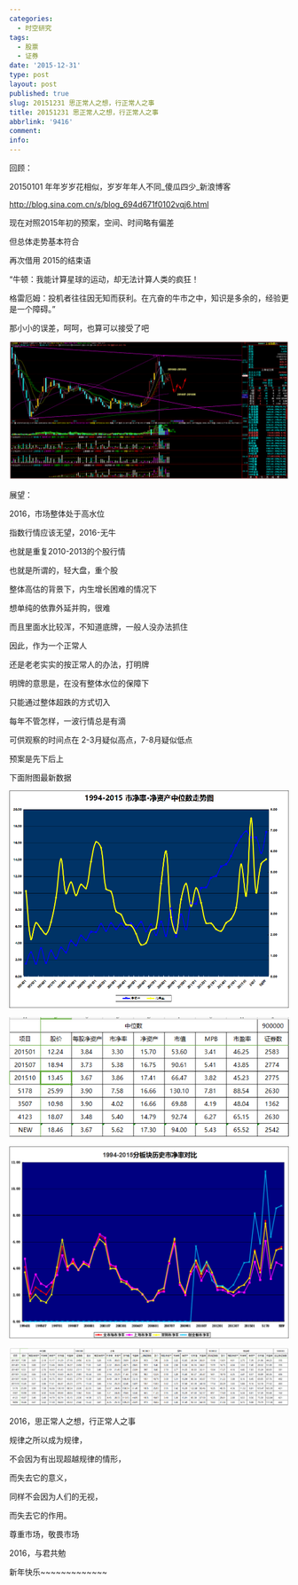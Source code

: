 ```yaml
---
categories:
  - 时空研究
tags:
  - 股票
  - 证券
date: '2015-12-31'
type: post
layout: post
published: true
slug: 20151231 思正常人之想，行正常人之事
title: 20151231 思正常人之想，行正常人之事
abbrlink: '9416'
comment:
info:
---
```

回顾：

20150101 年年岁岁花相似，岁岁年年人不同_傻瓜四少_新浪博客

http://blog.sina.com.cn/s/blog_694d671f0102vqj6.html

现在对照2015年初的预案，空间、时间略有偏差

但总体走势基本符合​

​再次借用 2015的结束语

“牛顿：我能计算星球的运动，却无法计算人类的疯狂！

格雷厄姆：投机者往往因无知而获利。在亢奋的牛市之中，知识是多余的，经验更是一个障碍。”

​那小小的误差，呵呵，也算可以接受了吧

![20151231-0](/images/20151231-0.jpeg)

展望：​

2016，市场整体处于高水位

​指数行情应该无望，2016-无牛

也就是重复2010-2013的个股行情

也就是所谓的，轻大盘，重个股​

​整体高估的背景下，内生增长困难的情况下

想单纯的依靠外延并购，很难

而且里面水比较浑，不知道底牌，一般人没办法抓住

因此，作为一个正常人

还是老老实实的按正常人的办法，打明牌

​明牌的意思是，在没有整体水位的保障下

只能通过整体超跌的方式切入​

每年不管怎样，一波行情总是有滴

可供观察的时间点在 2-3月疑似高点，7-8月疑似低点​

预案是先下后上​

下面附图最新数据​

​![20151231-1](/images/20151231-1.png)

![20151231-2](/images/20151231-2.jpeg)

![20151231-3](/images/20151231-3.png)

![20151231-4](/images/20151231-4.jpeg)

2016，思正常人之想，行正常人之事

规律之所以成为规律，

不会因为有出现超越规律的情形，

而失去它的意义，

同样不会因为人们的无视，

而失去它的作用​。

尊重市场，敬畏市场

2016，与君共勉

新年快乐~~~~~~~~~~~~~